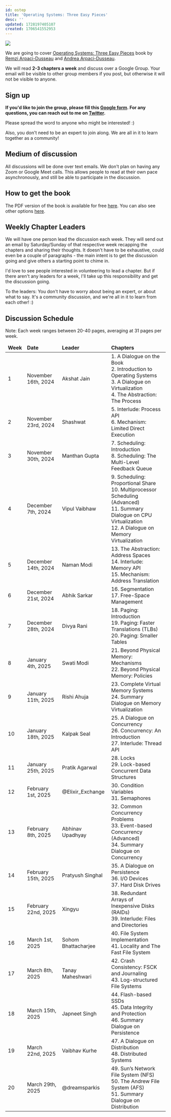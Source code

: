 ```yaml
---
id: ostep
title: 'Operating Systems: Three Easy Pieces'
desc: ''
updated: 1728197405107
created: 1706541552953
---
```


![](/assets/images/ostep.png)

We are going to cover <a href="https://pages.cs.wisc.edu/~remzi/OSTEP/" target="_blank">Operating Systems: Three Easy Pieces</a> book by <a href="https://pages.cs.wisc.edu/~remzi/" target="_blank">Remzi Arpaci-Dusseau</a> and <a href="https://pages.cs.wisc.edu/~dusseau/" target="_blank">Andrea Arpaci-Dusseau</a>.

We will read **2-3 chapters a week** and discuss over a Google Group. Your email will be visible to other group members if you post, but otherwise it will not be visible to anyone.

## Sign up

**If you'd like to join the group, please fill this <a href="https://forms.gle/XK3yjmJmdUouv2VB9" target="_blank">Google form</a>. For any questions, you can reach out to me on <a href="https://twitter.com/AkJn99" target="_blank">Twitter</a>.**

Please spread the word to anyone who might be interested! :)

Also, you don't need to be an expert to join along. We are all in it to learn together as a community!

## Medium of discussion

All discussions will be done over text emails. We don't plan on having any Zoom or Google Meet calls. This allows people to read at their own pace asynchronously, and still be able to participate in the discussion.

## How to get the book

The PDF version of the book is available for free <a href="https://pages.cs.wisc.edu/~remzi/OSTEP/#book-chapters" target="_blank">here</a>. You can also see other options <a href="https://pages.cs.wisc.edu/~remzi/OSTEP/" target="_blank">here</a>.

## Weekly Chapter Leaders

We will have one person lead the discussion each week. They will send out an email by Saturday/Sunday of that respective week recapping the chapters and sharing their thoughts. It doesn't have to be exhaustive, could even be a couple of paragraphs - the main intent is to get the discussion going and give others a starting point to chime in.

I'd love to see people interested in volunteering to lead a chapter. But if there aren't any leaders for a week, I'll take up this responsibility and get the discussion going.

To the leaders: You don't have to worry about being an expert, or about what to say. It's a community discussion, and we're all in it to learn from each other! :)

## Discussion Schedule

Note: Each week ranges between 20-40 pages, averaging at 31 pages per week.

<table>
  <thead>
    <tr>
        <td><b>Week</b></td>
        <td><b>Date</b></td>
        <td><b>Leader</b></td>
        <td><b>Chapters</b></td>
    </tr>
  </thead>
  <tbody>
    <tr>
      <td>1</td>
      <td>November 16th, 2024</td>
      <td>Akshat Jain</td>
      <td>1. A Dialogue on the Book<br>2. Introduction to Operating Systems<br>3. A Dialogue on Virtualization<br>4. The Abstraction: The Process</td>
    </tr>
    <tr>
      <td>2</td>
      <td>November 23rd, 2024</td>
      <td>Shashwat</td>
      <td>5. Interlude: Process API<br>6. Mechanism: Limited Direct Execution</td>
    </tr>
    <tr>
      <td>3</td>
      <td>November 30th, 2024</td>
      <td>Manthan Gupta</td>
      <td>7. Scheduling: Introduction<br>8. Scheduling: The Multi-Level Feedback Queue</td>
    </tr>
    <tr>
      <td>4</td>
      <td>December 7th, 2024</td>
      <td>Vipul Vaibhaw</td>
      <td>9. Scheduling: Proportional Share<br>10. Multiprocessor Scheduling (Advanced)<br>11. Summary Dialogue on CPU Virtualization<br>12. A Dialogue on Memory Virtualization</td>
    </tr>
    <tr>
      <td>5</td>
      <td>December 14th, 2024</td>
      <td>Naman Modi</td>
      <td>13. The Abstraction: Address Spaces<br>14. Interlude: Memory API<br>15. Mechanism: Address Translation</td>
    </tr>
    <tr>
      <td>6</td>
      <td>December 21st, 2024</td>
      <td>Abhik Sarkar</td>
      <td>16. Segmentation<br>17. Free-Space Management</td>
    </tr>
    <tr>
      <td>7</td>
      <td>December 28th, 2024</td>
      <td>Divya Rani</td>
      <td>18. Paging: Introduction<br>19. Paging: Faster Translations (TLBs)<br>20. Paging: Smaller Tables</td>
    </tr>
    <tr>
      <td>8</td>
      <td>January 4th, 2025</td>
      <td>Swati Modi</td>
      <td>21. Beyond Physical Memory: Mechanisms<br>22. Beyond Physical Memory: Policies</td>
    </tr>
    <tr>
      <td>9</td>
      <td>January 11th, 2025</td>
      <td>Rishi Ahuja</td>
      <td>23. Complete Virtual Memory Systems<br>24. Summary Dialogue on Memory Virtualization</td>
    </tr>
    <tr>
      <td>10</td>
      <td>January 18th, 2025</td>
      <td>Kalpak Seal</td>
      <td>25. A Dialogue on Concurrency<br>26. Concurrency: An Introduction<br>27. Interlude: Thread API</td>
    </tr>
    <tr>
      <td>11</td>
      <td>January 25th, 2025</td>
      <td>Pratik Agarwal</td>
      <td>28. Locks<br>29. Lock-based Concurrent Data Structures</td>
    </tr>
    <tr>
      <td>12</td>
      <td>February 1st, 2025</td>
      <td>@Elixir_Exchange</td>
      <td>30. Condition Variables<br>31. Semaphores</td>
    </tr>
    <tr>
      <td>13</td>
      <td>February 8th, 2025</td>
      <td>Abhinav Upadhyay</td>
      <td>32. Common Concurrency Problems<br>33. Event-based Concurrency (Advanced)<br>34. Summary Dialogue on Concurrency</td>
    </tr>
    <tr>
      <td>14</td>
      <td>February 15th, 2025</td>
      <td>Pratyush Singhal</td>
      <td>35. A Dialogue on Persistence<br>36. I/O Devices<br>37. Hard Disk Drives</td>
    </tr>
    <tr>
      <td>15</td>
      <td>February 22nd, 2025</td>
      <td>Xingyu</td>
      <td>38. Redundant Arrays of Inexpensive Disks (RAIDs)<br>39. Interlude: Files and Directories</td>
    </tr>
    <tr>
      <td>16</td>
      <td>March 1st, 2025</td>
      <td>Sohom Bhattacharjee</td>
      <td>40. File System Implementation<br>41. Locality and The Fast File System</td>
    </tr>
    <tr>
      <td>17</td>
      <td>March 8th, 2025</td>
      <td>Tanay Maheshwari</td>
      <td>42. Crash Consistency: FSCK and Journaling<br>43. Log-structured File Systems</td>
    </tr>
    <tr>
      <td>18</td>
      <td>March 15th, 2025</td>
      <td>Japneet Singh</td>
      <td>44. Flash-based SSDs<br>45. Data Integrity and Protection<br>46. Summary Dialogue on Persistence</td>
    </tr>
    <tr>
      <td>19</td>
      <td>March 22nd, 2025</td>
      <td>Vaibhav Kurhe</td>
      <td>47. A Dialogue on Distribution<br>48. Distributed Systems</td>
    </tr>
    <tr>
      <td>20</td>
      <td>March 29th, 2025</td>
      <td>@dreamsparkis</td>
      <td>49. Sun’s Network File System (NFS)<br>50. The Andrew File System (AFS)<br>51. Summary Dialogue on Distribution</td>
    </tr>
  </tbody>
</table>

